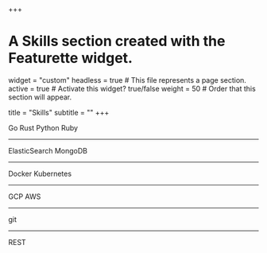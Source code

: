 +++
# A Skills section created with the Featurette widget.
widget = "custom"
headless = true  # This file represents a page section.
active = true  # Activate this widget? true/false
weight = 50  # Order that this section will appear.

title = "Skills"
subtitle = ""
+++


<div class="skills-container">
<div class="skills-tech">
    <span>Go</span>
    <span>Rust</span>
    <span>Python</span>
    <span>Ruby</span>
    <hr>
    <span>ElasticSearch</span>
    <span>MongoDB</span>
    <hr>
    <span>Docker</span>
    <span>Kubernetes</span>
    <hr>
    <span>GCP</span>
    <span>AWS</span>
    <hr>
    <span>git</span>
    <hr>
    <span>REST</span>
</div>
</div>
